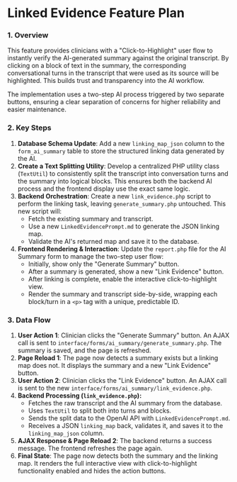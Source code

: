 # Linked Evidence Feature Plan

### 1. Overview

This feature provides clinicians with a "Click-to-Highlight" user flow to instantly verify the AI-generated summary against the original transcript. By clicking on a block of text in the summary, the corresponding conversational turns in the transcript that were used as its source will be highlighted. This builds trust and transparency into the AI workflow.

The implementation uses a two-step AI process triggered by two separate buttons, ensuring a clear separation of concerns for higher reliability and easier maintenance.

### 2. Key Steps

1.  **Database Schema Update**: Add a new `linking_map_json` column to the `form_ai_summary` table to store the structured linking data generated by the AI.
2.  **Create a Text Splitting Utility**: Develop a centralized PHP utility class (`TextUtil`) to consistently split the transcript into conversation turns and the summary into logical blocks. This ensures both the backend AI process and the frontend display use the exact same logic.
3.  **Backend Orchestration**: Create a new `link_evidence.php` script to perform the linking task, leaving `generate_summary.php` untouched. This new script will:
    *   Fetch the existing summary and transcript.
    *   Use a new `LinkedEvidencePrompt.md` to generate the JSON linking map.
    *   Validate the AI's returned map and save it to the database.
4.  **Frontend Rendering & Interaction**: Update the `report.php` file for the AI Summary form to manage the two-step user flow:
    *   Initially, show only the "Generate Summary" button.
    *   After a summary is generated, show a new "Link Evidence" button.
    *   After linking is complete, enable the interactive click-to-highlight view.
    *   Render the summary and transcript side-by-side, wrapping each block/turn in a `<p>` tag with a unique, predictable ID.

### 3. Data Flow

1.  **User Action 1**: Clinician clicks the "Generate Summary" button. An AJAX call is sent to `interface/forms/ai_summary/generate_summary.php`. The summary is saved, and the page is refreshed.
2.  **Page Reload 1**: The page now detects a summary exists but a linking map does not. It displays the summary and a new "Link Evidence" button.
3.  **User Action 2**: Clinician clicks the "Link Evidence" button. An AJAX call is sent to the new `interface/forms/ai_summary/link_evidence.php`.
4.  **Backend Processing (`link_evidence.php`):**
    *   Fetches the raw transcript and the AI summary from the database.
    *   Uses `TextUtil` to split both into turns and blocks.
    *   Sends the split data to the OpenAI API with `LinkedEvidencePrompt.md`.
    *   Receives a JSON `linking_map` back, validates it, and saves it to the `linking_map_json` column.
5.  **AJAX Response & Page Reload 2**: The backend returns a success message. The frontend refreshes the page again.
6.  **Final State**: The page now detects both the summary and the linking map. It renders the full interactive view with click-to-highlight functionality enabled and hides the action buttons.